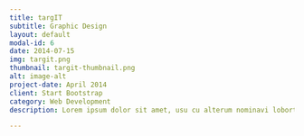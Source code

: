 ```yaml
---
title: targIT
subtitle: Graphic Design
layout: default
modal-id: 6
date: 2014-07-15
img: targit.png
thumbnail: targit-thumbnail.png
alt: image-alt
project-date: April 2014
client: Start Bootstrap
category: Web Development
description: Lorem ipsum dolor sit amet, usu cu alterum nominavi lobortis. At duo novum diceret. Tantas apeirian vix et, usu sanctus postulant inciderint ut, populo diceret necessitatibus in vim. Cu eum dicam feugiat noluisse.

---
```

